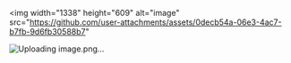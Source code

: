 <img width="1338" height="609" alt="image" src="https://github.com/user-attachments/assets/0decb54a-06e3-4ac7-b7fb-9d6fb30588b7"

![Uploading image.png…]()
